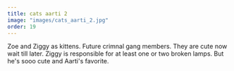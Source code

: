```yaml
---
title: cats aarti 2
image: "images/cats_aarti_2.jpg"
order: 19
---
```

Zoe and Ziggy as kittens. Future crimnal gang members. They are cute now wait till later.
Ziggy is responsible for at least one or two broken lamps. But he's sooo cute and Aarti's favorite.
